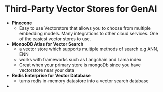 # Third-Party Vector Stores for GenAI

- **Pinecone**
    - Easy to use Vectorstore that allows you to choose from multiple embedding models. Many integrations to other cloud services. One of the easiest vector stores to use.
- **MongoDB Atlas for Vector Search**
    - a vector store which supports multiple methods of search e.g ANN, ENN
    - works with frameworks such as Langchain and Lama index
    - Great when your primary store is mongoDb since you have vectorstore near your data
- **Redis Enterprise for Vector Database**
    - turns redis in-memory datastore into a vector search database
-